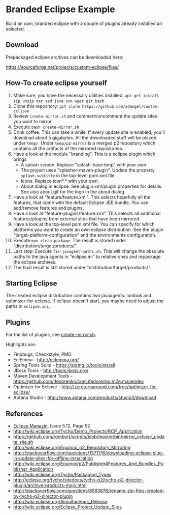 # Branded Eclipse Example

Build an own, branded eclipse with a couple of plugins already installed an selected.

## Download

Prepackaged eclipse archives can be downloaded here:

<https://sourceforge.net/projects/custom-eclipse/files/>


## How-To create eclipse yourself

1.  Make sure, you have the necessary utilities installed: `apt-get install zip unzip tar sed java svn wget git bash`.
2.  Clone this repository: `git clone https://github.com/adangel/custom-eclipse`
3.  Review `create-mirror.sh` and comment/uncomment the update sites you want to mirror
4.  Execute `bash create-mirror.sh`
5.  Drink coffee. This can take a while. If every update site is enabled, you'll download about 5 gigabytes.
    All the downloaded stuff will be placed under `temp/`. Under `temp/p2-mirror` is a merged p2 repository
    which contains all the artifacts of the mirrored repositories.
6.  Have a look at the module "branding". This is a eclipse plugin which brings
    *   A splash screen. Replace "splash-base.bmp" with your own.
    *   The project uses "splasher-maven-plugin". Update the property `splash-subtitle` in the top-level pom.xml file.
    *   Icons. Replace icon*.* with your own.
    *   About dialog in eclipse. See plugin.xml/plugin.properties for details. See also about.gif for the logo
        in the about dialog.
7.  Have a look at "feature/feature.xml". This selects hopefully all the features, that come with the default
    Eclipse JEE bundle. You can add/remove features and plugins.
8.  Have a look at "feature-plugins/feature.xml". This selects all additional features/plugins from external sites
    that have been mirrored.
9.  Have a look at the top-level pom.xml file. You can specify for which platforms you want to create an
    own eclipse distribution. See the plugin "target-platform-configuration" and the environments configuration.
10. Execute `mvn clean package`. The result is stored under "distribution/target/products/".
11. Last step: Execute `fix-javagent-paths.sh`. This will change the absolute paths to the java agents
    in "eclipse.ini" to relative ones and repackage the eclipse archives.
12. The final result is still stored under "distribution/target/products/".



## Starting Eclipse

The created eclipse distribution contains two javaagents: lombok and optimizer-for-eclipse.
If eclipse doesn't start, you maybe need to adjust the paths in `eclipse.ini`.

## Plugins

For the list of plugins, see [create-mirror.sh](https://github.com/adangel/custom-eclipse/blob/master/create-mirror.sh).

Highlights are:

*   Findbugs, Checkstyle, PMD
*   EclEmma - <http://eclemma.org/>
*   Spring Tools Suite - <https://spring.io/tools/sts/all>
*   JBoss Tools - <http://tools.jboss.org/>
*   Maven Development Tools - <https://github.com/ifedorenko/com.ifedorenko.m2e.mavendev>
*   Optimizer for Eclipse - <http://zeroturnaround.com/free/optimizer-for-eclipse/>
*   Aptana Studio - <http://www.aptana.com/products/studio3/download>


## References

* [Eclipse Magazin](http://www.eclipse-magazin.de), Issue 5.12, Page 52
* <http://wiki.eclipse.org/Tycho/Demo_Projects/RCP_Application>
* <https://github.com/rombert/scripts/blob/master/bin/mirror_eclipse_update_site.sh>
* <http://wiki.eclipse.org/Equinox_p2_Repository_Mirroring>
* <http://stackoverflow.com/questions/1371176/downloading-eclipse-plug-in-update-sites-for-offline-installation>
* <http://wiki.eclipse.org/Equinox/p2/Publisher#Features_And_Bundles_Publisher_Application>
* <http://wiki.eclipse.org/Tycho/Packaging_Types>
* <http://eclipse.org/tycho/sitedocs/tycho-p2/tycho-p2-director-plugin/archive-products-mojo.html>
* <http://stackoverflow.com/questions/8583878/rename-zip-files-created-by-tycho-p2-director-plugin>
* <http://wiki.eclipse.org/Simultaneous_Release>
* <http://wiki.eclipse.org/Eclipse_Project_Update_Sites>



